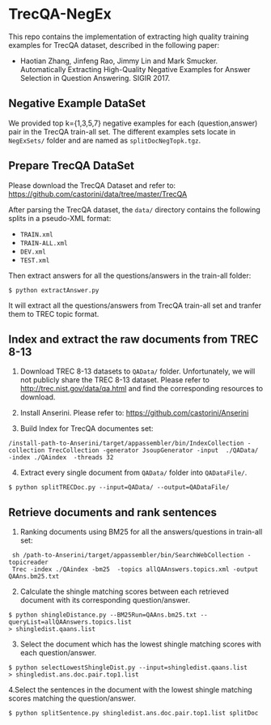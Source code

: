 # TrecQA-NegEx
This repo contains the implementation of extracting high quality training examples for TrecQA dataset, described in the following paper:

+ Haotian Zhang, Jinfeng Rao, Jimmy Lin and Mark Smucker. Automatically Extracting High-Quality Negative Examples for Answer Selection in Question Answering. SIGIR 2017.


## Negative Example DataSet 
We provided top k={1,3,5,7} negative examples for each (question,answer) pair in the TrecQA train-all set. The different examples sets locate in `NegExSets/` folder and are named as `splitDocNegTopk.tgz`.


## Prepare TrecQA DataSet 
Please download the TrecQA Dataset and refer to: https://github.com/castorini/data/tree/master/TrecQA

After parsing the TrecQA dataset, the `data/` directory contains the following splits in a pseudo-XML format:

+ `TRAIN.xml`
+ `TRAIN-ALL.xml`
+ `DEV.xml`
+ `TEST.xml`


Then extract answers for all the questions/answers in the train-all folder: 

```$ python extractAnswer.py ```

It will extract all the questions/answers from TrecQA train-all set and tranfer them to TREC topic format.


##  Index and extract the raw documents from TREC 8-13

1. Download TREC 8-13 datasets to `QAData/` folder. Unfortunately, we will not publicly share the TREC 8-13 dataset. Please refer to http://trec.nist.gov/data/qa.html and find the corresponding resources to download.

2. Install Anserini. Please refer to: https://github.com/castorini/Anserini

3. Build Index for TrecQA documentes set:
```
/install-path-to-Anserini/target/appassembler/bin/IndexCollection -collection TrecCollection -generator JsoupGenerator -input  ./QAData/  -index ./QAindex  -threads 32

```
4. Extract every single document from `QAData/` folder into `QADataFile/`. 
``` 
$ python splitTRECDoc.py --input=QAData/ --output=QADataFile/ 
```



## Retrieve documents and rank sentences  

1. Ranking documents using BM25 for all the answers/questions in train-all set:

```
 sh /path-to-Anserini/target/appassembler/bin/SearchWebCollection -topicreader 
 Trec -index ./QAindex -bm25  -topics allQAAnswers.topics.xml -output QAAns.bm25.txt
```

2. Calculate the shingle matching scores between each retrieved document with its corresponding question/answer.
```
$ python shingleDistance.py --BM25Run=QAAns.bm25.txt --queryList=allQAAnswers.topics.list
> shingledist.qaans.list
```

3. Select the document which has the lowest shingle matching scores with each question/answer.
```
$ python selectLowestShingleDist.py --input=shingledist.qaans.list 
> shingledist.ans.doc.pair.top1.list
```

4.Select the sentences in the document with the lowest shingle matching scores matching the question/answer. 
```
$ python splitSentence.py shingledist.ans.doc.pair.top1.list splitDoc
```